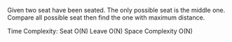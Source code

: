 Given two seat have been seated. The only possible seat is the middle one. Compare all possible seat then find the one with maximum distance.

Time Complexity:
Seat O(N)
Leave O(N)
Space Complexity O(N)